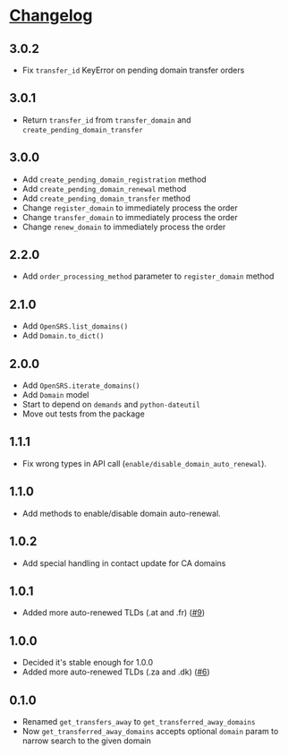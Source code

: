 # [Changelog](https://github.com/yola/opensrs/releases)

## 3.0.2
* Fix `transfer_id` KeyError on pending domain transfer orders

## 3.0.1
* Return `transfer_id` from `transfer_domain` and
    `create_pending_domain_transfer`

## 3.0.0
* Add `create_pending_domain_registration` method
* Add `create_pending_domain_renewal` method
* Add `create_pending_domain_transfer` method
* Change `register_domain` to immediately process the order
* Change `transfer_domain` to immediately process the order
* Change `renew_domain` to immediately process the order

## 2.2.0
* Add `order_processing_method` parameter to `register_domain` method

## 2.1.0
* Add `OpenSRS.list_domains()`
* Add `Domain.to_dict()`

## 2.0.0
* Add `OpenSRS.iterate_domains()`
* Add `Domain` model
* Start to depend on `demands` and `python-dateutil`
* Move out tests from the package

## 1.1.1
* Fix wrong types in API call (`enable/disable_domain_auto_renewal`).

## 1.1.0
* Add methods to enable/disable domain auto-renewal.

## 1.0.2
* Add special handling in contact update for CA domains

## 1.0.1
* Added more auto-renewed TLDs (.at and .fr) ([#9][9])

[9]: https://github.com/yola/opensrs/pull/9

## 1.0.0
* Decided it's stable enough for 1.0.0
* Added more auto-renewed TLDs (.za and .dk) ([#6][6])

[6]: https://github.com/yola/opensrs/pull/6

## 0.1.0
* Renamed `get_transfers_away` to `get_transferred_away_domains`
* Now `get_transferred_away_domains` accepts optional `domain` param
    to narrow search to the given domain
